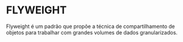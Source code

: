 FLYWEIGHT
======

Flyweight é um padrão que propõe a técnica de compartilhamento de objetos para trabalhar com grandes volumes
de dados granularizados.

